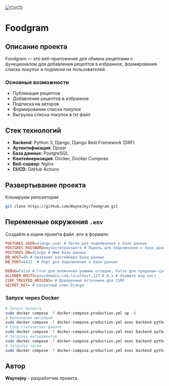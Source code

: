 ![CI/CD](https://github.com/Waynejey/foodgram/actions/workflows/main.yml/badge.svg)

# Foodgram

## Описание проекта

Foodgram — это веб-приложение для обмена рецептами с функционалом для добавления рецептов в избранное, формирования списка покупок и подписки на пользователей.

### Основные возможности
- Публикация рецептов
- Добавление рецептов в избранное
- Подписка на авторов
- Формирование списка покупок
- Выгрузка списка покупок в txt файл

## Стек технологий

- **Backend**: Python 3, Django, Django Rest Framework (DRF)
- **Аутентификация**: Djoser
- **База данных**: PostgreSQL
- **Контейнеризация**: Docker, Docker Compose
- **Веб-сервер**: Nginx
- **CI/CD**: GitHub Actions

## Развертывание проекта

Клонируем репозиторий

```bash
git clone https://github.com/WayneJey/foodgram.git
```


## Переменные окружения `.env`
Создайте в корне проекта файл .env в формате:

```ini
POSTGRES_USER=django_user # Логин для подключения к базе данных
POSTGRES_PASSWORD=mysecretpassword # Пароль для подключения к базе данных
POSTGRES_DB=django # Имя базы данных
DB_HOST=db # Название контейнера базы данных
DB_PORT=5432  # Порт для подключения к базе данных

DEBUG=False # True для включения режима отладки, False для продакшн-среды
ALLOWED_HOSTS=yourdomain.com,localhost,127.0.0.1 # Укажите ваш хост
CSRF_TRUSTED_ORIGINS= # Доверенные источники для CSRF
SECRET_KEY= # Секретный ключ Django
```

### Запуск через Docker

```bash
# Запуск проекта
sudo docker compose -f docker-compose.production.yml up -d
# Выполнение миграций
sudo docker compose -f docker-compose.production.yml exec backend python manage.py migrate
# Сбор статических файлов
sudo docker compose -f docker-compose.production.yml exec backend python manage.py collectstatic --no-input
# Загрузка ингредиентов
sudo docker compose -f docker-compose.production.yml exec backend python manage.py load_ingredients
# Загрузка тегов
sudo docker compose -f docker-compose.production.yml exec backend python manage.py load_tags
```

## Автор

**Waynejey** - разработчик проекта.
